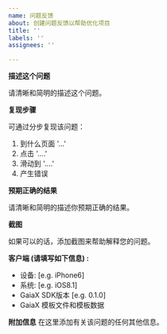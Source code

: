 ```yaml
---
name: 问题反馈
about: 创建问题反馈以帮助优化项目
title: ''
labels: ''
assignees: ''

---
```


**描述这个问题**

请清晰和简明的描述这个问题。

**复现步骤**

可通过分步复现该问题：
1. 到什么页面 '...'
2. 点击 '....'
3. 滑动到 '....'
4. 产生错误

**预期正确的结果**

请清晰和简明的描述你预期正确的结果。

**截图**

如果可以的话，添加截图来帮助解释您的问题。

**客户端 (请填写如下信息)  :**
 - 设备: [e.g. iPhone6]
 - 系统: [e.g. iOS8.1]
 - GaiaX SDK版本 [e.g. 0.1.0]
 - GaiaX 模板文件和模板数据

**附加信息**
在这里添加有关该问题的任何其他信息。
